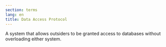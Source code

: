 ```yaml
---
section: terms
lang: en
title: Data Access Protocol
---
```


A system that allows outsiders to be granted access to databases without overloading either system.
